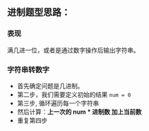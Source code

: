 ## 进制题型思路：

### 表现
满几进一位，或者是通过数字操作后输出字符串。

### 字符串转数字
+ 首先确定问题是几进制。
+ 第二步，我们需要定义初始的结果 ```num = 0```
+ 第三步, 循环遍历每一个字符串
+ 然后计算：**上一次的 num * 进制数 加上当前数**
+ 重复第四步 
